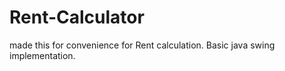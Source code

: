 # Rent-Calculator
made this for convenience for Rent calculation. 
Basic java swing implementation.
